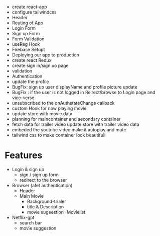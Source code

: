 - create react-app
- configure tailwindcss
- Header
- Routing of App
- Login Form
- Sign up Form
- Form Validation
- useReg Hook
- Firebase Setupt
- Deploying our app to production
- create react Redux
- create sign in/sign uo page
- validation
- Authentication 
-  update the profile
- BugFix: sign up user displayName and profile picture update
- BugFix : if the user is not logged in Reirect/browse to Login page and vice-verse
- unsubscribed to the onAuthstateChange callback
- custom Hook for now playing movie
- update store with movie data
- planning for maincontainer and secondary container
- fetch data for trailer video
update store with trailer video data
- embeded the youtube video make it autoplay and mute
- tailwind css to make container look beautifull

# Features
 - Login & sign up
    -  sign / sign up form
    - redirect to the browser
 - Browser (afet authentication)
    - Header
    - Main Movie
        - Background-trialer
        - title & Description
        - movie sugeestion
           -Movielist
- Netflix-gpt
   - search bar
   - movie suggestion

